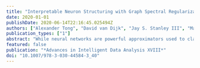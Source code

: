 ```yaml
---
title: "Interpretable Neuron Structuring with Graph Spectral Regularization"
date: 2020-01-01
publishDate: 2020-06-14T22:16:45.025494Z
authors: ["Alexander Tong", "David van Dijk", "Jay S. Stanley III", "Matthew Amodio", "Kristina Yim", "Rebecca Muhle", "James Noonan", "Guy Wolf", "Smita Krishnaswamy"]
publication_types: ["1"]
abstract: "While neural networks are powerful approximators used to classify or embed data into lower dimensional spaces, they are often regarded as black boxes with uninterpretable features. Here we propose Graph Spectral Regularization for making hidden layers more interpretable without significantly impacting performance on the primary task. Taking inspiration from spatial organization and localization of neuron activations in biological networks, we use a graph Laplacian penalty to structure the activations within a layer. This penalty encourages activations to be smooth either on a predetermined graph or on a feature-space graph learned from the data via co-activations of a hidden layer of the neural network. We show numerous uses for this additional structure including cluster indication and visualization in biological and image data sets."
featured: false
publication: "*Advances in Intelligent Data Analysis XVIII*"
doi: "10.1007/978-3-030-44584-3_40"
---
```


